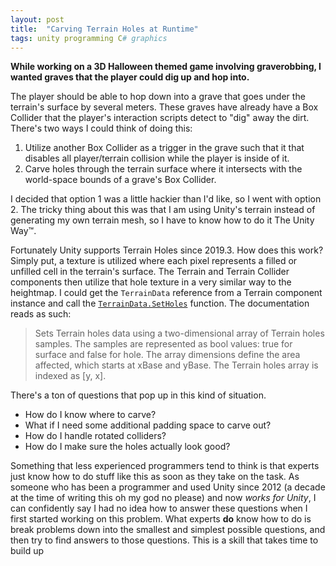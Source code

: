 ```yaml
---
layout: post
title:  "Carving Terrain Holes at Runtime"
tags: unity programming C# graphics
---
```

**While working on a 3D Halloween themed game involving graverobbing, I wanted graves that the player could dig up and hop into.**

The player should be able to hop down into a grave that goes under the terrain's surface by several meters. These graves have already have a Box Collider that the player's interaction scripts detect to "dig" away the dirt. There's two ways I could think of doing this:

1. Utilize another Box Collider as a trigger in the grave such that it that disables all player/terrain collision while the player is inside of it.
2. Carve holes through the terrain surface where it intersects with the world-space bounds of a grave's Box Collider.

I decided that option 1 was a little hackier than I'd like, so I went with option 2. The tricky thing about this was that I am using Unity's terrain instead of generating my own terrain mesh, so I have to know how to do it The Unity Way™.

Fortunately Unity supports Terrain Holes since 2019.3. How does this work? Simply put, a texture is utilized where each pixel represents a filled or unfilled cell in the terrain's surface. The Terrain and Terrain Collider components then utilize that hole texture in a very similar way to the heightmap. I could get the `TerrainData` reference from a Terrain component instance and call the [`TerrainData.SetHoles`](https://docs.unity3d.com/ScriptReference/TerrainData.SetHoles.html) function. The documentation reads as such:

> Sets Terrain holes data using a two-dimensional array of Terrain holes samples. The samples are represented as bool values: true for surface and false for hole. The array dimensions define the area affected, which starts at xBase and yBase. The Terrain holes array is indexed as [y, x].

There's a ton of questions that pop up in this kind of situation.

- How do I know where to carve?
- What if I need some additional padding space to carve out?
- How do I handle rotated colliders?
- How do I make sure the holes actually look good?

Something that less experienced programmers tend to think is that experts just know how to do stuff like this as soon as they take on the task. As someone who has been a programmer and used Unity since 2012 (a decade at the time of writing this oh my god no please) and now *works for Unity*, I can confidently say I had no idea how to answer these questions when I first started working on this problem. What experts **do** know how to do is break problems down into the smallest and simplest possible questions, and then try to find answers to those questions. This is a skill that takes time to build up